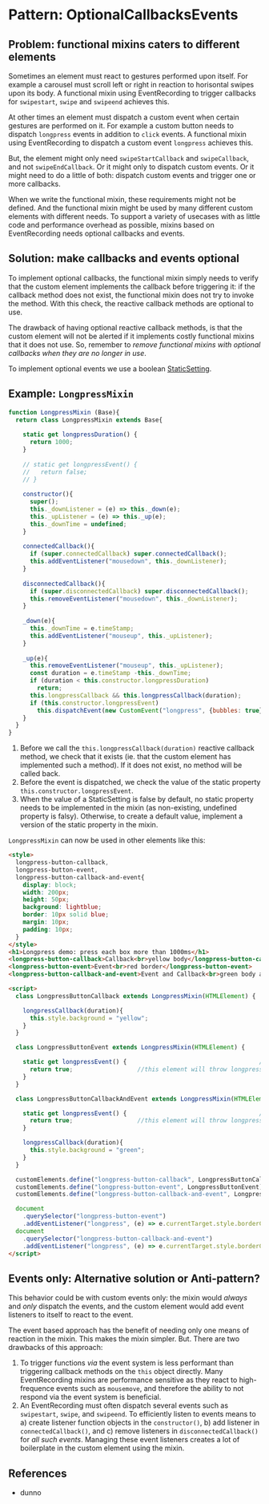 # Pattern: OptionalCallbacksEvents

## Problem: functional mixins caters to different elements

Sometimes an element must react to gestures performed upon itself.
For example a carousel must scroll left or right in reaction to horisontal swipes upon its body.
A functional mixin using EventRecording to trigger callbacks for `swipestart`, `swipe` and `swipeend` achieves this.

At other times an element must dispatch a custom event when certain gestures are performed on it.
For example a custom button needs to dispatch `longpress` events in addition to `click` events.
A functional mixin using EventRecording to dispatch a custom event `longpress` achieves this.

But, the element might only need `swipeStartCallback` and `swipeCallback`, and not `swipeEndCallback`.
Or it might only to dispatch custom events. 
Or it might need to do a little of both: dispatch custom events and trigger one or more callbacks.

When we write the functional mixin, these requirements might not be defined.
And the functional mixin might be used by many different custom elements with different needs.
To support a variety of usecases with as little code and performance overhead as possible,
mixins based on EventRecording needs optional callbacks and events.

## Solution: make callbacks and events optional

To implement optional callbacks, the functional mixin simply needs to verify that
the custom element implements the callback before triggering it:
if the callback method does not exist, the functional mixin does not try to invoke the method.
With this check, the reactive callback methods are optional to use.

The drawback of having optional reactive callback methods, 
is that the custom element will not be alerted if it implements 
costly functional mixins that it does not use.
So, remember to *remove functional mixins with optional callbacks when they are no longer in use*.

To implement optional events we use a boolean [StaticSetting](../chapter2/Pattern_StaticSettings.md).

## Example: `LongpressMixin`

```javascript
function LongpressMixin (Base){
  return class LongpressMixin extends Base{
    
    static get longpressDuration() {
      return 1000;
    }
    
    // static get longpressEvent() {                                      //[3]
    //   return false;
    // }
    
    constructor(){
      super();
      this._downListener = (e) => this._down(e);
      this._upListener = (e) => this._up(e);
      this._downTime = undefined;
    }
    
    connectedCallback(){
      if (super.connectedCallback) super.connectedCallback();
      this.addEventListener("mousedown", this._downListener);
    }
    
    disconnectedCallback(){
      if (super.disconnectedCallback) super.disconnectedCallback();
      this.removeEventListener("mousedown", this._downListener);
    }
    
    _down(e){
      this._downTime = e.timeStamp;
      this.addEventListener("mouseup", this._upListener);
    }
    
    _up(e){
      this.removeEventListener("mouseup", this._upListener);
      const duration = e.timeStamp -this._downTime;
      if (duration < this.constructor.longpressDuration)
        return;
      this.longpressCallback && this.longpressCallback(duration);         //[1]
      if (this.constructor.longpressEvent)                                //[2]
        this.dispatchEvent(new CustomEvent("longpress", {bubbles: true}));
    }
  }
}
```
1. Before we call the `this.longpressCallback(duration)` reactive callback method,
we check that it exists (ie. that the custom element has implemented such a method).
If it does not exist, no method will be called back.
2. Before the event is dispatched, we check the value of the static property `this.constructor.longpressEvent`.
3. When the value of a StaticSetting is false by default, 
no static property needs to be implemented in the mixin
(as non-existing, undefined property is falsy).
Otherwise, to create a default value, implement a version of the static property in the mixin.

`LongpressMixin` can now be used in other elements like this:
```html
<style>
  longpress-button-callback,
  longpress-button-event,
  longpress-button-callback-and-event{
    display: block;
    width: 200px;
    height: 50px;
    background: lightblue;
    border: 10px solid blue;
    margin: 10px;
    padding: 10px;
  }
</style>
<h1>Longpress demo: press each box more than 1000ms</h1>
<longpress-button-callback>Callback<br>yellow body</longpress-button-callback>
<longpress-button-event>Event<br>red border</longpress-button-event>
<longpress-button-callback-and-event>Event and Callback<br>green body and border</longpress-button-callback-and-event>

<script>
  class LongpressButtonCallback extends LongpressMixin(HTMLElement) {

    longpressCallback(duration){
      this.style.background = "yellow";
    }
  }

  class LongpressButtonEvent extends LongpressMixin(HTMLElement) {

    static get longpressEvent() {                                     //[3]
      return true;                  //this element will throw longpress events.
    }
  }

  class LongpressButtonCallbackAndEvent extends LongpressMixin(HTMLElement) {

    static get longpressEvent() {                                     //[3]
      return true;                  //this element will throw longpress events.
    }

    longpressCallback(duration){
      this.style.background = "green";
    }
  }

  customElements.define("longpress-button-callback", LongpressButtonCallback);
  customElements.define("longpress-button-event", LongpressButtonEvent);
  customElements.define("longpress-button-callback-and-event", LongpressButtonCallbackAndEvent);

  document
    .querySelector("longpress-button-event")
    .addEventListener("longpress", (e) => e.currentTarget.style.borderColor = "darkred");
  document
    .querySelector("longpress-button-callback-and-event")
    .addEventListener("longpress", (e) => e.currentTarget.style.borderColor = "darkgreen");
</script>
```

## Events only: Alternative solution or Anti-pattern? 
This behavior could be with custom events only:
the mixin would *always* and *only* dispatch the events, and 
the custom element would add event listeners to itself to react to the event.

The event based approach has the benefit of needing only one means of reaction in the mixin.
This makes the mixin simpler.
But. There are two drawbacks of this approach:
1. To trigger functions *via* the event system is less performant 
than triggering callback methods on the `this` object directly.
Many EventRecording mixins are performance sensitive as they react to high-frequence events 
such as `mousemove`, and therefore the ability to not respond via the event system is beneficial.
2. An EventRecording must often dispatch several events such as `swipestart`, `swipe`, and `swipeend`.
To efficiently listen to events means to 
a) create listener function objects in the `constructor()`,
b) add listener in `connectedCallback()`, and
c) remove listeners in `disconnectedCallback()` for *all such events*.
Managing these event listeners creates a lot of boilerplate in the custom element using the mixin.

## References
 * dunno